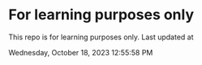 # For learning purposes only
This repo is for learning purposes only.
Last updated at

Wednesday, October 18, 2023 12:55:58 PM

